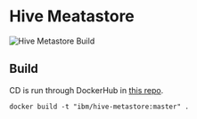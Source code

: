 # Hive Meatastore

![Hive Metastore Build](https://github.com/IBM/docker-hive/actions/workflows/docker-image.yml/badge.svg)

## Build

CD is run through DockerHub in [this repo](https://cloud.docker.com/repository/docker/meneal/docker-hive/general).

```SHELL
docker build -t "ibm/hive-metastore:master" .
```
